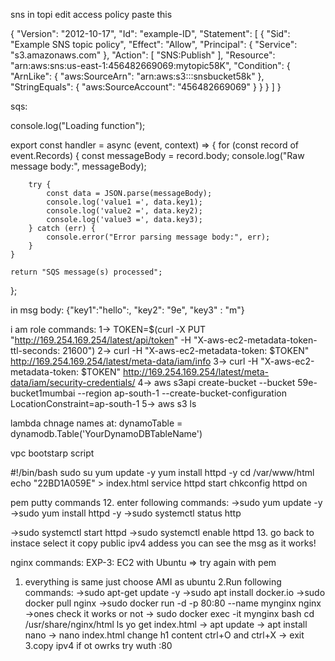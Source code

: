 sns in topi edit access policy paste this

{
    "Version": "2012-10-17",
    "Id": "example-ID",
    "Statement": [
        {
            "Sid": "Example SNS topic policy",
            "Effect": "Allow",
            "Principal": {
                "Service": "s3.amazonaws.com"
            },
            "Action": [
                "SNS:Publish"
            ],
            "Resource": "arn:aws:sns:us-east-1:456482669069:mytopic58K",
            "Condition": {
                "ArnLike": {
                    "aws:SourceArn": "arn:aws:s3:::snsbucket58k"
                },
                "StringEquals": {
                    "aws:SourceAccount": "456482669069"
                }
            }
        }
    ]
}





sqs:


console.log("Loading function");

export const handler = async (event, context) => {
    for (const record of event.Records) {
        const messageBody = record.body;
        console.log("Raw message body:", messageBody);

        try {
            const data = JSON.parse(messageBody);
            console.log('value1 =', data.key1);
            console.log('value2 =', data.key2);
            console.log('value3 =', data.key3);
        } catch (err) {
            console.error("Error parsing message body:", err);
        }
    }

    return "SQS message(s) processed";
};


in msg body: 
{"key1":"hello":,
"key2": "9e",
"key3" : "m"}




i am role commands:
1-> TOKEN=$(curl -X PUT "http://169.254.169.254/latest/api/token" -H "X-aws-ec2-metadata-token-ttl-seconds: 21600")
2-> curl -H "X-aws-ec2-metadata-token: $TOKEN" http://169.254.169.254/latest/meta-data/iam/info
3-> curl -H "X-aws-ec2-metadata-token: $TOKEN" http://169.254.169.254/latest/meta-data/iam/security-credentials/
4-> aws s3api create-bucket --bucket 59e-bucket1mumbai --region ap-south-1 --create-bucket-configuration LocationConstraint=ap-south-1
5-> aws s3 ls



lambda chnage names at:
dynamoTable = dynamodb.Table('YourDynamoDBTableName')


vpc bootstarp script

#!/bin/bash
sudo su
yum update -y
yum install httpd -y
cd /var/www/html
echo "22BD1A059E" > index.html
service httpd start
chkconfig httpd on


pem putty commands
12. enter following commands:
->sudo yum update -y
->sudo yum install httpd -y
->sudo systemctl status http 

->sudo systemctl start httpd
->sudo systemctl enable httpd
13. go back to instace select it copy public ipv4 addess you can see the msg as it works!

nginx commands:
EXP-3: EC2 with Ubuntu                     => try again with pem
1. everything is same just choose AMI as ubuntu
2.Run following commands:
->sudo apt-get update -y
->sudo apt install docker.io
->sudo docker pull nginx
->sudo docker run -d -p 80:80 --name mynginx nginx    ->ones check it works or not
-> sudo docker exec -it mynginx bash
cd /usr/share/nginx/html
ls yo get index.html
   -> apt update
   -> apt install nano
   -> nano index.html change h1 content ctrl+O and ctrl+X
   -> exit
3.copy ipv4  if ot owrks try wuth :80



